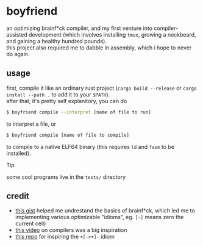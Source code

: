 # boyfriend
an optimizing brainf*ck compiler, and my first venture into compiler-assisted development (which involves installing `tmux`, growing a neckbeard, and gaining a healthy hundred pounds).
<br />
this project also required me to dabble in assembly, which i hope to never do again.

## usage
first, compile it like an ordinary rust project (`cargo build --release` or `cargo install --path .` to add it to your `$PATH`).
<br />
after that, it's pretty self explanitory, you can do
```sh
$ boyfriend compile --interpret [name of file to run]
```
to interpret a file, or
```sh
$ boyfriend compile [name of file to compile]
```
to compile to a native ELF64 binary (this requires `ld` and `fasm` to be installed).
> [!TIP]
> some cool programs live in the `tests/` directory

## credit
- [this gist](https://gist.github.com/roachhd/dce54bec8ba55fb17d3a) helped me undrestand the basics of brainf*ck, which led me to implementing various optimizable "idioms", eg. `[-]` means zero the current cell)
- [this video](https://www.youtube.com/watch?v=Mt3SqU3ge4o) on compilers was a big inspiration
- [this repo](https://github.com/mitxela/bf-tic-tac-toe) for inspiring the `+[->+]-` idiom
